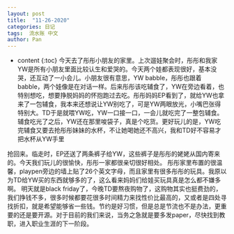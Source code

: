 ```yaml
---
layout: post
title:  "11-26-2020"
categories: 日记
tags:  流水账 中文
author: Pan
---
```


* content
{:toc}
今天去了彤彤小朋友的家里。上次遛娃聚会时，彤彤和我家YW是所有小朋友里面比较认生和爱哭的。今天两个娃都表现很好，基本没哭，还互动了一小会儿。小朋友很有意思，YW babble，彤彤也跟着babble，两个娃像是在对话一样。后来彤彤该吃辅食了，YW在旁边看着，也特别想吃，想要挣脱妈妈的怀抱跑过去吃。彤彤妈妈EP看到了，就给YW也拿来了一包辅食，我本来还想说让YW别吃了，可是YW两眼放光，小嘴巴张得特别大。TD于是就喂YW吃，YW一口接一口，一会儿就吃完了一整包辅食。辅食吃光了之后，YW还在那里唆袋子，真是个吃货。更好玩儿的是，YW吃完辅食又要去抢彤彤妹妹的水杯，不让她喝她还不高兴，我和TD好不容易才把水杯从YW手里







抢回来。临走时，EP还送了两条裤子给YW，这些裤子是彤彤的姥姥从国内寄来的。今天我们玩儿的很愉快，彤彤一家都很亲切很好相处。
彤彤家里布置的很温馨，playpen旁边的墙上贴了26个英文字母，而且家里有很多彤彤的玩具。我原以为TD给YW买的东西就够多的了，这么看来妈妈们给娃买玩具真是怎么都不嫌多啊。
明天就是black friday了，今晚TD要熬夜购物了，这购物其实也挺费劲的，我们挣钱不多，很多时候都要花很多时间精力来找性价比最高的，又或者是四处寻找折扣，就是希望能够省一些钱。节约是好习惯，但是总是节流也不是办法，更重要的还是要开源。对于目前的我们来说，当务之急就是要多发paper，尽快找到教职，进入职业生涯的下一阶段。